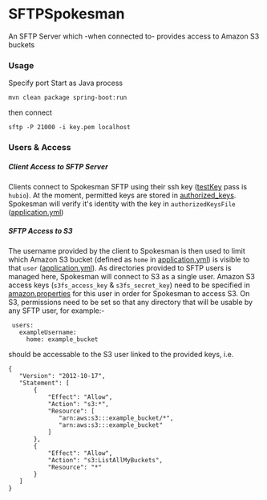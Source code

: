 # SFTPSpokesman

An SFTP Server which -when connected to- provides access to Amazon S3 buckets

### Usage

Specify port Start as Java process

```
mvn clean package spring-boot:run
```

then connect

```
sftp -P 21000 -i key.pem localhost
```

### Users & Access

##### Client Access to SFTP Server
 Clients connect to Spokesman SFTP using their ssh key ([testKey](https://github.com/evogirossdrew/sftpSpokesman/blob/master/src/main/resources/keys/testKey.pem) pass is `hubio`).  At the moment, permitted keys are stored in [authorized_keys](https://github.com/evogirossdrew/sftpSpokesman/blob/master/src/main/resources/authorized_keys).  Spokesman will verify it's identity with the key in `authorizedKeysFile` ([application.yml](https://github.com/evogirossdrew/sftpSpokesman/blob/master/src/main/resources/application.yaml))
##### SFTP Access to S3  
 The username provided by the client to Spokesman is then used to limit which Amazon S3 bucket (defined as `home` in [application.yml](https://github.com/evogirossdrew/sftpSpokesman/blob/master/src/main/resources/application.yaml)) is visible to that `user` ([application.yml](https://github.com/evogirossdrew/sftpSpokesman/blob/master/src/main/resources/application.yaml)).
 As directories provided to SFTP users is managed here, Spokesman will connect to S3 as a single user.  Amazon S3 access keys (`s3fs_access_key` & `s3fs_secret_key`) need to be specified in [amazon.properties](https://github.com/evogirossdrew/sftpSpokesman/blob/master/src/main/resources/amazon.properties) for this user in order for Spokesman to access S3.
 On S3, permissions need to be set so that any directory that will be usable by any SFTP user, for example:-
```
 users:
   exampleUsername:
     home: example_bucket
```
  
should be accessable to the S3 user linked to the provided keys, i.e.

```
{
   "Version": "2012-10-17",
   "Statement": [
       {
           "Effect": "Allow",
           "Action": "s3:*",
           "Resource": [
              "arn:aws:s3:::example_bucket/*",
              "arn:aws:s3:::example_bucket"
           ]
       },
       {
           "Effect": "Allow",
           "Action": "s3:ListAllMyBuckets",
           "Resource": "*"
       }
   ]
}
```
